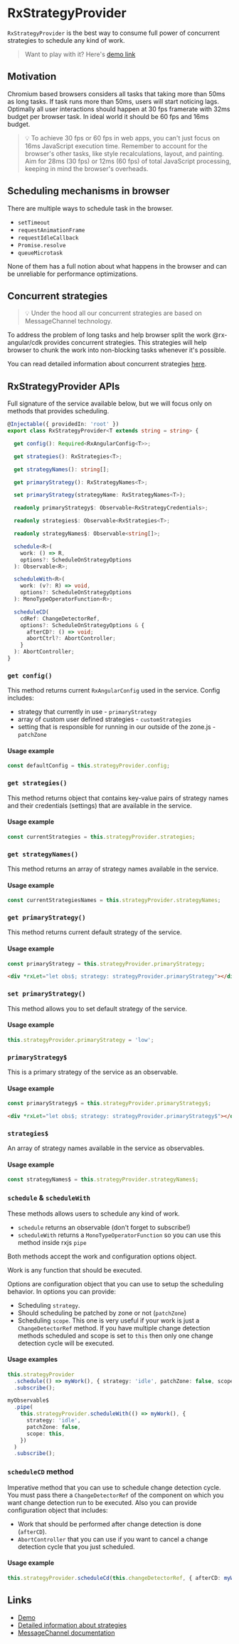 # RxStrategyProvider

`RxStrategyProvider` is the best way to consume full power of concurrent strategies to schedule any kind of work.

> Want to play with it? Here's [demo link](https://stackblitz.com/edit/angular-ivy-1vfpoe)

## Motivation

Chromium based browsers considers all tasks that taking more than 50ms as long tasks. If task runs more than 50ms, users will start noticing lags. Optimally all user interactions should happen at 30 fps framerate with 32ms budget per browser task. In ideal world it should be 60 fps and 16ms budget.

> 💡 To achieve 30 fps or 60 fps in web apps, you can't just focus on 16ms JavaScript execution time. Remember to account for the browser's other tasks, like style recalculations, layout, and painting. Aim for 28ms (30 fps) or 12ms (60 fps) of total JavaScript processing, keeping in mind the browser's overheads.

## Scheduling mechanisms in browser

There are multiple ways to schedule task in the browser.

- `setTimeout`
- `requestAnimationFrame`
- `requestIdleCallback`
- `Promise.resolve`
- `queueMicrotask`

None of them has a full notion about what happens in the browser and can be unreliable for performance optimizations.

## Concurrent strategies

> 💡 Under the hood all our concurrent strategies are based on MessageChannel technology.

To address the problem of long tasks and help browser split the work @rx-angular/cdk provides concurrent strategies. This strategies will help browser to chunk the work into non-blocking tasks whenever it's possible.

You can read detailed information about concurrent strategies [here](strategies/concurrent-strategies.md).

## RxStrategyProvider APIs

Full signature of the service available below, but we will focus only on methods that provides scheduling.

```typescript
@Injectable({ providedIn: 'root' })
export class RxStrategyProvider<T extends string = string> {

  get config(): Required<RxAngularConfig<T>>;

  get strategies(): RxStrategies<T>;

  get strategyNames(): string[];

  get primaryStrategy(): RxStrategyNames<T>;

  set primaryStrategy(strategyName: RxStrategyNames<T>);

  readonly primaryStrategy$: Observable<RxStrategyCredentials>;

  readonly strategies$: Observable<RxStrategies<T>;

  readonly strategyNames$: Observable<string[]>;

  schedule<R>(
    work: () => R,
    options?: ScheduleOnStrategyOptions
  ): Observable<R>;

  scheduleWith<R>(
    work: (v?: R) => void,
    options?: ScheduleOnStrategyOptions
  ): MonoTypeOperatorFunction<R>;

  scheduleCD(
    cdRef: ChangeDetectorRef,
    options?: ScheduleOnStrategyOptions & {
      afterCD?: () => void;
      abortCtrl?: AbortController;
    }
  ): AbortController;
}
```

### `get config()`

This method returns current `RxAngularConfig` used in the service.
Config includes:

- strategy that currently in use - `primaryStrategy`
- array of custom user defined strategies - `customStrategies`
- setting that is responsible for running in our outside of the zone.js - `patchZone`

#### Usage example

```typescript
const defaultConfig = this.strategyProvider.config;
```

### `get strategies()`

This method returns object that contains key-value pairs of strategy names and their credentials (settings) that are available in the service.

#### Usage example

```typescript
const currentStrategies = this.strategyProvider.strategies;
```

### `get strategyNames()`

This method returns an array of strategy names available in the service.

#### Usage example

```typescript
const currentStrategiesNames = this.strategyProvider.strategyNames;
```

### `get primaryStrategy()`

This method returns current default strategy of the service.

#### Usage example

```typescript
const primaryStrategy = this.strategyProvider.primaryStrategy;
```

```html
<div *rxLet="let obs$; strategy: strategyProvider.primaryStrategy"></div>
```

### `set primaryStrategy()`

This method allows you to set default strategy of the service.

#### Usage example

```typescript
this.strategyProvider.primaryStrategy = 'low';
```

### `primaryStrategy$`

This is a primary strategy of the service as an observable.

#### Usage example

```typescript
const primaryStrategy$ = this.strategyProvider.primaryStrategy$;
```

```html
<div *rxLet="let obs$; strategy: strategyProvider.primaryStrategy$"></div>
```

### `strategies$`

An array of strategy names available in the service as observables.

#### Usage example

```typescript
const strategyNames$ = this.strategyProvider.strategyNames$;
```

### `schedule` & `scheduleWith`

These methods allows users to schedule any kind of work.

- `schedule` returns an observable (don't forget to subscribe!)
- `scheduleWith` returns a `MonoTypeOperatorFunction` so you can use this method inside rxjs `pipe`

Both methods accept the work and configuration options object.

Work is any function that should be executed.

Options are configuration object that you can use to setup the scheduling behavior. In options you can provide:

- Scheduling `strategy`.
- Should scheduling be patched by zone or not (`patchZone`)
- Scheduling `scope`. This one is very useful if your work is just a `ChangeDetectorRef` method. If you have multiple change detection methods scheduled and scope is set to `this` then only one change detection cycle will be executed.

#### Usage examples

```typescript
this.strategyProvider
  .schedule(() => myWork(), { strategy: 'idle', patchZone: false, scope: this })
  .subscribe();

myObservable$
  .pipe(
    this.strategyProvider.scheduleWith(() => myWork(), {
      strategy: 'idle',
      patchZone: false,
      scope: this,
    })
  )
  .subscribe();
```

### `scheduleCD` method

Imperative method that you can use to schedule change detection cycle. You must pass there a `ChangeDetectorRef` of the component on which you want change detection run to be executed. Also you can provide configuration object that includes:

- Work that should be performed after change detection is done (`afterCD`).
- `AbortController` that you can use if you want to cancel a change detection cycle that you just scheduled.

#### Usage example

```typescript
this.strategyProvider.scheduleCd(this.changeDetectorRef, { afterCD: myWork() });
```

## Links

- [Demo](https://stackblitz.com/edit/angular-ivy-1vfpoe)
- [Detailed information about strategies](render-strategies.mdx)
- [MessageChannel documentation](https://developer.mozilla.org/en-US/docs/Web/API/MessageChannel)
